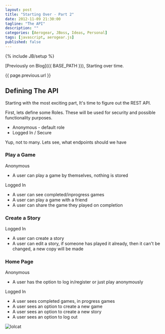 ```yaml
---
layout: post
title: "Starting Over - Part 2"
date: 2012-11-09 21:30:00
tagline: "The API"
description: ""
categories: [Aerogear, JBoss, Ideas, Personal]
tags: [javascript, aerogear.js]
published: false
---
```

{% include JB/setup %}

[Previously on Blog]({{ BASE_PATH }}),  Starting over time.

{{ page.previous.url }}

## Defining The API

Starting with the most exciting part,  It's time to figure out the REST API.

First, lets define some Roles.  These will be used for security and possible functionality purposes.

* Anonymous - default role
* Logged In / Secure

Yup, not to many.  Lets see,  what endpoints should we have

### Play a Game

Anonymous

* A user can play a game by themselves,  nothing is stored

Logged In

* A user can see completed/inprogress games
* A user can play a game with a friend
* A user can share the game they played on completion


### Create a Story

Logged In

* A user can create a story
* A user can edit a story, if someone has played it already, then it can't be changed, a new copy will be made


### Home Page

Anonymous

* A user has the option to log in/register or just play anonymously

Logged In

* A user sees completed games, in progress games
* A user sees an option to create a new game
* A user sees an option to create a new story
* A user sees an option to log out


![lolcat](http://2.bp.blogspot.com/_9GHoR-RJLy8/SY-YiOBkK_I/AAAAAAAALGs/zkhqLfm6yLg/s400/spinaltap_fark.jpg)
